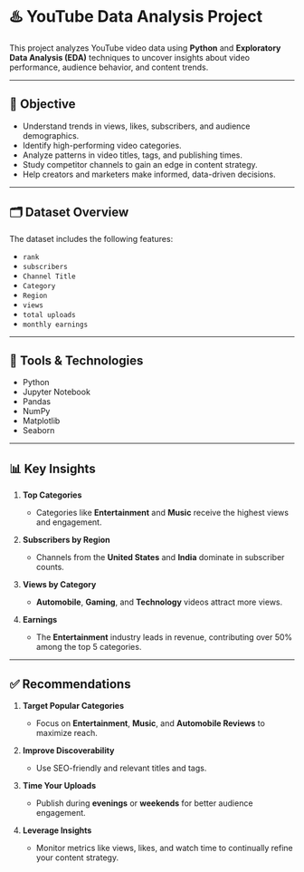 # ♨️ YouTube Data Analysis Project

This project analyzes YouTube video data using **Python** and **Exploratory Data Analysis (EDA)** techniques to uncover insights about video performance, audience behavior, and content trends.

---

## 🎯 Objective

- Understand trends in views, likes, subscribers, and audience demographics.
- Identify high-performing video categories.
- Analyze patterns in video titles, tags, and publishing times.
- Study competitor channels to gain an edge in content strategy.
- Help creators and marketers make informed, data-driven decisions.

---

## 🗂️ Dataset Overview

The dataset includes the following features:

- `rank`
- `subscribers`
- `Channel Title`
- `Category`
- `Region`
- `views`
- `total uploads`
- `monthly earnings`

---

## 🧰 Tools & Technologies

- Python  
- Jupyter Notebook  
- Pandas  
- NumPy  
- Matplotlib  
- Seaborn  

---

## 📊 Key Insights

1. **Top Categories**  
   - Categories like **Entertainment** and **Music** receive the highest views and engagement.

2. **Subscribers by Region**  
   - Channels from the **United States** and **India** dominate in subscriber counts.

3. **Views by Category**  
   - **Automobile**, **Gaming**, and **Technology** videos attract more views.

4. **Earnings**  
   - The **Entertainment** industry leads in revenue, contributing over 50% among the top 5 categories.

---

## ✅ Recommendations

1. **Target Popular Categories**  
   - Focus on **Entertainment**, **Music**, and **Automobile Reviews** to maximize reach.

2. **Improve Discoverability**  
   - Use SEO-friendly and relevant titles and tags.

3. **Time Your Uploads**  
   - Publish during **evenings** or **weekends** for better audience engagement.

4. **Leverage Insights**  
   - Monitor metrics like views, likes, and watch time to continually refine your content strategy.



